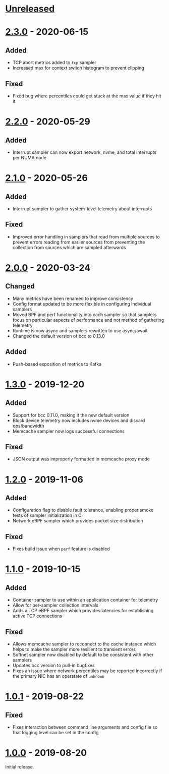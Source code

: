 # [Unreleased]

# [2.3.0] - 2020-06-15
## Added
- TCP abort metrics added to `tcp` sampler
- Increased max for context switch histogram to prevent clipping

## Fixed
- Fixed bug where percentiles could get stuck at the max value if they hit it

# [2.2.0] - 2020-05-29
## Added
- Interrupt sampler can now export network, nvme, and total interrupts per NUMA
  node

# [2.1.0] - 2020-05-26
## Added
- Interrupt sampler to gather system-level telemetry about interrupts

## Fixed
- Improved error handling in samplers that read from multiple sources to prevent
  errors reading from earlier sources from preventing the collection from
  sources which are sampled afterwards

# [2.0.0] - 2020-03-24
## Changed
- Many metrics have been renamed to improve consistency
- Config format updated to be more flexible in configuring individual samplers
- Moved BPF and perf functionality into each sampler so that samplers focus on
  particular aspects of performance and not method of gathering telemetry
- Runtime is now async and samplers rewritten to use async/await
- Changed the default version of bcc to 0.13.0

## Added
- Push-based exposition of metrics to Kafka

# [1.3.0] - 2019-12-20
## Added
- Support for bcc 0.11.0, making it the new default version
- Block device telemetry now includes nvme devices and discard ops/bandwidth
- Memcache sampler now logs successful connections

## Fixed
- JSON output was improperly formatted in memcache proxy mode

# [1.2.0] - 2019-11-06
## Added
- Configuration flag to disable fault tolerance, enabling proper smoke tests of
  sampler initialization in CI
- Network eBPF sampler which provides packet size distribution

## Fixed
- Fixes build issue when `perf` feature is disabled

# [1.1.0] - 2019-10-15
## Added
- Container sampler to use within an application container for telemetry
- Allow for per-sampler collection intervals
- Adds a TCP eBPF sampler which provides latencies for establishing active TCP
  connections

## Fixed
- Allows memcache sampler to reconnect to the cache instance which helps to make
  the sampler more resilient to transient errors
- Softnet sampler now disabled by default to be consistent with other samplers
- Updates bcc version to pull-in bugfixes
- Fixes an issue where network percentiles may be reported incorrectly if the
  primary NIC has an operstate of `unknown`

# [1.0.1] - 2019-08-22
## Fixed
- Fixes interaction between command line arguments and config file so that
  logging level can be set in the config

# [1.0.0] - 2019-08-20

Initial release.

[Unreleased]: https://github.com/twitter/rezolus/compare/v2.3.0...HEAD
[2.3.0]: https://github.com/twitter/rezolus/compare/v2.2.0...v2.3.0
[2.2.0]: https://github.com/twitter/rezolus/compare/v2.1.0...v2.2.0
[2.1.0]: https://github.com/twitter/rezolus/compare/v2.0.0...v2.1.0
[2.0.0]: https://github.com/twitter/rezolus/compare/v1.3.0...v2.0.0
[1.3.0]: https://github.com/twitter/rezolus/compare/v1.2.0...v1.3.0
[1.2.0]: https://github.com/twitter/rezolus/compare/v1.1.0...v1.2.0
[1.1.0]: https://github.com/twitter/rezolus/compare/v1.0.1...v1.1.0
[1.0.1]: https://github.com/twitter/rezolus/compare/v1.0.0...v1.0.1
[1.0.0]: https://github.com/twitter/rezolus/releases/tag/v1.0.0
